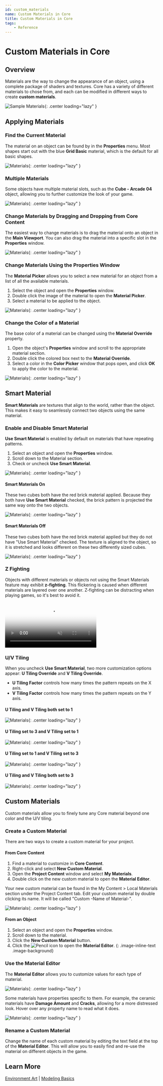 ```yaml
---
id: custom_materials
name: Custom Materials in Core
title: Custom Materials in Core
tags:
    - Reference
---
```


# Custom Materials in Core

## Overview

Materials are the way to change the appearance of an object, using a complete package of shaders and textures. Core has a variety of different materials to chose from, and each can be modified in different ways to create **custom materials**.

![Sample Materials](../img/Materials/SampleMaterials.png){: .center loading="lazy" }

## Applying Materials

### Find the Current Material

The material on an object can be found by in the **Properties** menu. Most shapes start out with the blue **Grid Basic** material, which is the default for all basic shapes.

![Materials](../img/Materials/image5.png "Materials Screenshot"){: .center loading="lazy" }

### Multiple Materials

Some objects have multiple material slots, such as the **Cube - Arcade 04** object, allowing you to further customize the look of your game.

![Materials](../img/Materials/image13.png "Materials Screenshot"){: .center loading="lazy" }

### Change Materials by Dragging and Dropping from Core Content

The easiest way to change materials is to drag the material onto an object in the **Main Viewport**. You can also drag the material into a specific slot in the **Properties** window.

![Materials](../img/Materials/image18.png "Materials Screenshot"){: .center loading="lazy" }

### Change Materials Using the Properties Window

The **Material Picker** allows you to select a new material for an object from a list of all the available materials.

1. Select the object and open the **Properties** window.
2. Double click the image of the material to open the **Material Picker**.
3. Select a material to be applied to the object.

![Materials](../img/Materials/MaterialPicker.png "Materials Screenshot"){: .center loading="lazy" }

### Change the Color of a Material

The base color of a material can be changed using the **Material Override** property.

1. Open the object's **Properties** window and scroll to the appropriate material section.
2. Double click the colored box next to the **Material Override**.
3. Select a color in the **Color Picker** window that pops open, and click **OK** to apply the color to the material.

![Materials](../img/Materials/ColorPicker.png "Materials Screenshot"){: .center loading="lazy" }

## Smart Material

**Smart Materials** are textures that align to the world, rather than the object. This makes it easy to seamlessly connect two objects using the same material.

### Enable and Disable Smart Material

**Use Smart Material** is enabled by default on materials that have repeating patterns.

1. Select an object and open the **Properties** window.
2. Scroll down to the Material section.
3. Check or uncheck **Use Smart Material**.

![Materials](../img/Materials/image16.png "Materials Screenshot"){: .center loading="lazy" }

#### Smart Materials On

These two cubes both have the red brick material applied. Because they both have **Use Smart Material** checked, the brick pattern is projected the same way onto the two objects.

![Materials](../img/Materials/image10.png "Materials Screenshot"){: .center loading="lazy" }

#### Smart Materials Off

These two cubes both have the red brick material applied but they do not have "Use Smart Material" checked. The texture is aligned to the object, so it is stretched and looks different on these two differently sized cubes.

![Materials](../img/Materials/image11.png "Materials Screenshot"){: .center loading="lazy" }

### Z Fighting

Objects with different materials or objects not using the Smart Materials feature may exhibit **z-fighting**. This flickering is caused when different materials are layered over one another. Z-fighting can be distracting when playing games, so it's best to avoid it.

<div class="mt-video">
    <video autoplay loop muted playsinline poster="/img/EditorManual/Abilities/Gem.png">
        <source src="/img/Materials/image14.webm" type="video/webm" />
        <source src="/img/Materials/image14.mp4" type="video/mp4" />
    </video>
</div>

### U/V Tiling

When you uncheck **Use Smart Material**, two more customization options appear: **U Tiling Override** and **V Tiling Override**.

- **U Tiling Factor** controls how many times the pattern repeats on the X axis.
- **V Tiling Factor** controls how many times the pattern repeats on the Y axis.

#### U Tiling and V Tiling both set to 1

![Materials](../img/Materials/image7.png "Materials Screenshot"){: .center loading="lazy" }

#### U Tiling set to 3 and V Tiling set to 1

![Materials](../img/Materials/image8.png "Materials Screenshot"){: .center loading="lazy" }

#### U Tiling set to 1 and V Tiling set to 3

![Materials](../img/Materials/image3.png "Materials Screenshot"){: .center loading="lazy" }

#### U Tiling and V Tiling both set to 3

![Materials](../img/Materials/image12.png "Materials Screenshot"){: .center loading="lazy" }

## Custom Materials

Custom materials allow you to finely tune any Core material beyond one color and the U/V tiling.

### Create a Custom Material

There are two ways to create a custom material for your project.

#### From Core Content

1. Find a material to customize in **Core Content**.
2. Right-click and select **New Custom Material**.
3. Open the **Project Content** window and select **My Materials**.
4. Double click on the new custom material to open the **Material Editor**.

Your new custom material can be found in the My Content > Local Materials section under the Project Content tab. Edit your custom material by double clicking its name. It will be called "Custom -Name of Material-".

![Materials](../img/Materials/image17.png "Materials Screenshot"){: .center loading="lazy" }

#### From an Object

1. Select an object and open the **Properties** window.
2. Scroll down to the material.
3. Click the **New Custom Material** button.
4. Click the ![Pencil](../img/EditorManual/icons/Icon_Edit.png) icon to open the **Material Editor**.
{: .image-inline-text .image-background}

### Use the Material Editor

The **Material Editor** allows you to customize values for each type of material.

![Materials](../img/Materials/MaterialEditor.png){: .center loading="lazy" }

Some materials have properties specific to them. For example, the ceramic materials have **Damage Amount** and **Cracks**, allowing for a more distressed look. Hover over any property name to read what it does.

![Materials](../img/Materials/image6.png "Materials Screenshot"){: .center loading="lazy" }

### Rename a Custom Material

Change the name of each custom material by editing the text field at the top of the **Material Editor**. This will allow you to easily find and re-use the material on different objects in the game.

## Learn More

[Environment Art](environment_art.md) | [Modeling Basics](modeling_basics.md)

